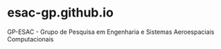 # esac-gp.github.io
GP-ESAC - Grupo de Pesquisa em Engenharia e Sistemas Aeroespaciais Computacionais

